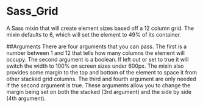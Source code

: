 # Sass_Grid
A Sass mixin that will create element sizes based off a 12 column grid. The mixin defaults to 6, which will set the element to 49% of its container. 

##Arguments
There are four arguments that you can pass. The first is a number between 1 and 12 that tells how many columns the element will occupy. The second argument is a boolean. If left out or set to true it will switch the width to 100% on screen sizes under 600px. The mixin also provides some margin to the top and bottom of the element to space it from other stacked grid columns. The third and fourth argument are only needed if the second argument is true. These arguments allow you to change the margin being set on both the stacked (3rd argument) and the side by side (4th argument).
